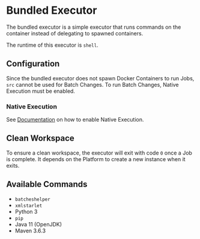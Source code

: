 # Bundled Executor

The bundled executor is a simple executor that runs commands on the container instead of delegating to spawned
containers.

The runtime of this executor is `shell`.

## Configuration

Since the bundled executor does not spawn Docker Containers to run Jobs, `src` cannot be used for Batch Changes. To run
Batch Changes, Native Execution must be enabled.

### Native Execution

See [Documentation](../../../doc/admin/executors/native_execution.md) on how to enable Native Execution.

## Clean Workspace

To ensure a clean workspace, the executor will exit with code `0` once a Job is complete. It depends on the Platform to
create a new instance when it exits.

## Available Commands

- `batcheshelper`
- `xmlstarlet`
- Python 3
- `pip`
- Java 11 (OpenJDK)
- Maven 3.6.3
